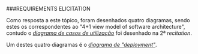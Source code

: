 ###REQUIREMENTS ELICITATION

Como resposta a este tópico, foram desenhados quatro diagramas, sendo estes os correspondentes ao "4+1 view model of software architecture", contudo o [*diagrama de casos de utilização*](https://raw.githubusercontent.com/DiogoXRP/atom/master/ESOF-docs/AtomUseCaseDiagram.jpg) foi desenhado na 2ª *_recitation_*.

Um destes quatro diagramas é o [*diagrama de "deployment"*](https://raw.githubusercontent.com/DiogoXRP/atom/master/ESOF-docs/AtomDeploymentDiagram.jpg).
